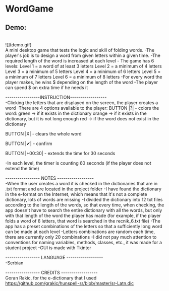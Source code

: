# WordGame

## Demo:
<br />
![](demo.gif)
<br/>
A mini desktop game that tests the logic and skill of folding words.
-The player's job is to design a word from given letters within a given time.
-The required length of the word is increased at each level
- The game has 6 levels:
Level 1 = a word of at least 3 letters
Level 2 = a minimum of 4 letters
Level 3 = a minimum of 5 letters
Level 4 = a minimum of 6 letters
Level 5 = a minimum of 7 letters
Level 6 = a minimum of 8 letters
-For every word the player makes, he wins $ depending on the length of the word
-The player can spend $ on extra time if he needs it

-----------------INSTRUCTION------------------<br/>
-Clicking the letters that are displayed on the screen, the player creates a word
-There are 4 options available to the player:
BUTTON |?| - colors the word:
green -> if it exists in the dictionary
orange -> if it exists in the dictionary, but it is not long enough
red -> if the word does not exist in the dictionary

BUTTON |X| - clears the whole word

BUTTON |✔| - confirm

BUTTON |+00:30| - extends the time for 30 seconds

-In each level, the timer is counting 60 seconds (if the player does not extend the time)


----------------- NOTES ------------------</br>
-When the user creates a word it is checked in the dictionaries that are in .txt format and are located in the project folder
-I have found the dictionary in the e-format on the Internet, which means that it's not a complete dictionary, lots of words are missing
-I divided the dictionary into 12 txt files according to the length of the words, so that every time, when checking, the app doesn't have to search the entire dictionary with all the words,
but only with that length of the word the player has made (for example, if the player folds a word of 6 letters, that word is searched in the recnik_6.txt file)
-The app has a preset combinations of the letters so that a sufficiently long word can be made at each level
-Letters combinations are random each time, there are currently only 20 combinations
-I did not pay much attention to conventions for naming variables, methods, classes, etc., it was made for a student project
-GUI is made with Tkinter


----------------- LANGUAGE ------------------</br>
-Serbian

----------------- CREDITS ------------------</br>
Goran Rakic, for the e-dictionary that I used
https://github.com/grakic/hunspell-sr/blob/master/sr-Latn.dic
